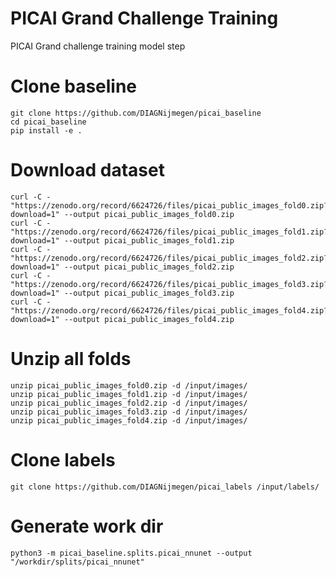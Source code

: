 # PICAI Grand Challenge Training
PICAI Grand challenge training model step

# Clone baseline
```
git clone https://github.com/DIAGNijmegen/picai_baseline
cd picai_baseline
pip install -e .
```

# Download dataset
```
curl -C - "https://zenodo.org/record/6624726/files/picai_public_images_fold0.zip?download=1" --output picai_public_images_fold0.zip
curl -C - "https://zenodo.org/record/6624726/files/picai_public_images_fold1.zip?download=1" --output picai_public_images_fold1.zip
curl -C - "https://zenodo.org/record/6624726/files/picai_public_images_fold2.zip?download=1" --output picai_public_images_fold2.zip
curl -C - "https://zenodo.org/record/6624726/files/picai_public_images_fold3.zip?download=1" --output picai_public_images_fold3.zip
curl -C - "https://zenodo.org/record/6624726/files/picai_public_images_fold4.zip?download=1" --output picai_public_images_fold4.zip
```

# Unzip all folds
```
unzip picai_public_images_fold0.zip -d /input/images/
unzip picai_public_images_fold1.zip -d /input/images/
unzip picai_public_images_fold2.zip -d /input/images/
unzip picai_public_images_fold3.zip -d /input/images/
unzip picai_public_images_fold4.zip -d /input/images/
```

# Clone labels
```
git clone https://github.com/DIAGNijmegen/picai_labels /input/labels/
```

# Generate work dir
```
python3 -m picai_baseline.splits.picai_nnunet --output "/workdir/splits/picai_nnunet"
```
